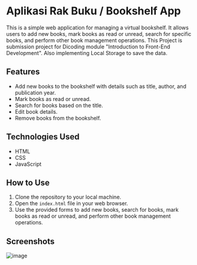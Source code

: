 # Aplikasi Rak Buku / Bookshelf App

This is a simple web application for managing a virtual bookshelf. It allows users to add new books, mark books as read or unread, search for specific books, and perform other book management operations. This Project is submission project for Dicoding module "Introduction to Front-End Development". Also implementing Local Storage to save the data.

## Features

- Add new books to the bookshelf with details such as title, author, and publication year.
- Mark books as read or unread.
- Search for books based on the title.
- Edit book details.
- Remove books from the bookshelf.

## Technologies Used

- HTML
- CSS
- JavaScript

## How to Use

1. Clone the repository to your local machine.
2. Open the `index.html` file in your web browser.
3. Use the provided forms to add new books, search for books, mark books as read or unread, and perform other book management operations.

## Screenshots

![image](https://github.com/agung-madani/intro-front-end-dicoding-submission/assets/121701309/05ddcc3f-0050-46cf-9691-f5b9e36fda9f)


